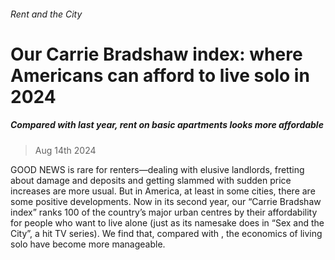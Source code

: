 ###### Rent and the City
# Our Carrie Bradshaw index: where Americans can afford to live solo in 2024 
##### Compared with last year, rent on basic apartments looks more affordable 
> Aug 14th 2024 
GOOD NEWS is rare for renters—dealing with elusive landlords, fretting about damage and deposits and getting slammed with sudden price increases are more usual. But in America, at least in some cities, there are some positive developments. Now in its second year, our “Carrie Bradshaw index” ranks 100 of the country’s major urban centres by their affordability for people who want to live alone (just as its namesake does in “Sex and the City”, a hit TV series). We find that, compared with , the economics of living solo have become more manageable.
